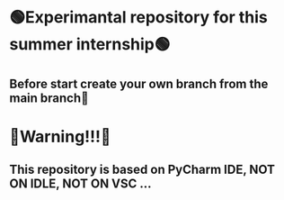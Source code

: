 # 🟢Experimantal repository for this summer internship🟢
## Before start create your own branch from the main branch💙


# 🔴Warning!!!🔴
## This repository is based on PyCharm IDE, NOT ON IDLE, NOT ON VSC ...

